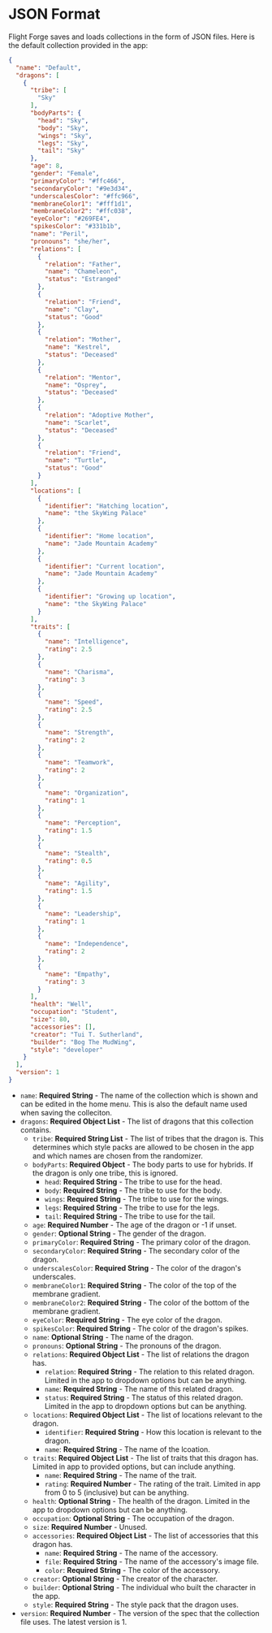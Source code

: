 # JSON Format

Flight Forge saves and loads collections in the form of JSON files. Here is the default collection provided in the app:

```json
{
  "name": "Default",
  "dragons": [
    {
      "tribe": [
        "Sky"
      ],
      "bodyParts": {
        "head": "Sky",
        "body": "Sky",
        "wings": "Sky",
        "legs": "Sky",
        "tail": "Sky"
      },
      "age": 8,
      "gender": "Female",
      "primaryColor": "#ffc466",
      "secondaryColor": "#9e3d34",
      "underscalesColor": "#ffc966",
      "membraneColor1": "#fff1d1",
      "membraneColor2": "#ffc038",
      "eyeColor": "#269FE4",
      "spikesColor": "#331b1b",
      "name": "Peril",
      "pronouns": "she/her",
      "relations": [
        {
          "relation": "Father",
          "name": "Chameleon",
          "status": "Estranged"
        },
        {
          "relation": "Friend",
          "name": "Clay",
          "status": "Good"
        },
        {
          "relation": "Mother",
          "name": "Kestrel",
          "status": "Deceased"
        },
        {
          "relation": "Mentor",
          "name": "Osprey",
          "status": "Deceased"
        },
        {
          "relation": "Adoptive Mother",
          "name": "Scarlet",
          "status": "Deceased"
        },
        {
          "relation": "Friend",
          "name": "Turtle",
          "status": "Good"
        }
      ],
      "locations": [
        {
          "identifier": "Hatching location",
          "name": "the SkyWing Palace"
        },
        {
          "identifier": "Home location",
          "name": "Jade Mountain Academy"
        },
        {
          "identifier": "Current location",
          "name": "Jade Mountain Academy"
        },
        {
          "identifier": "Growing up location",
          "name": "the SkyWing Palace"
        }
      ],
      "traits": [
        {
          "name": "Intelligence",
          "rating": 2.5
        },
        {
          "name": "Charisma",
          "rating": 3
        },
        {
          "name": "Speed",
          "rating": 2.5
        },
        {
          "name": "Strength",
          "rating": 2
        },
        {
          "name": "Teamwork",
          "rating": 2
        },
        {
          "name": "Organization",
          "rating": 1
        },
        {
          "name": "Perception",
          "rating": 1.5
        },
        {
          "name": "Stealth",
          "rating": 0.5
        },
        {
          "name": "Agility",
          "rating": 1.5
        },
        {
          "name": "Leadership",
          "rating": 1
        },
        {
          "name": "Independence",
          "rating": 2
        },
        {
          "name": "Empathy",
          "rating": 3
        }
      ],
      "health": "Well",
      "occupation": "Student",
      "size": 80,
      "accessories": [],
      "creator": "Tui T. Sutherland",
      "builder": "Bog The MudWing",
      "style": "developer"
    }
  ],
  "version": 1
}
```

* `name`: **Required String** - The name of the collection which is shown and can be edited in the home menu. This is also the default name used when saving the colleciton.
* `dragons`: **Required Object List** - The list of dragons that this collection contains.
  * `tribe`: **Required String List** - The list of tribes that the dragon is. This determines which style packs are allowed to be chosen in the app and which names are chosen from the randomizer.
  * `bodyParts`: **Required Object** - The body parts to use for hybrids. If the dragon is only one tribe, this is ignored.
    * `head`: **Required String** - The tribe to use for the head.
    * `body`: **Required String** - The tribe to use for the body.
    * `wings`: **Required String** - The tribe to use for the wings.
    * `legs`: **Required String** - The tribe to use for the legs.
    * `tail`: **Required String** - The tribe to use for the tail.
  * `age`: **Required Number** - The age of the dragon or -1 if unset.
  * `gender`: **Optional String** - The gender of the dragon.
  * `primaryColor`: **Required String** - The primary color of the dragon.
  * `secondaryColor`: **Required String** - The secondary color of the dragon.
  * `underscalesColor`: **Required String** - The color of the dragon's underscales.
  * `membraneColor1`: **Required String** - The color of the top of the membrane gradient.
  * `membraneColor2`: **Required String** - The color of the bottom of the membrane gradient.
  * `eyeColor`: **Required String** - The eye color of the dragon.
  * `spikesColor`: **Required String** - The color of the dragon's spikes.
  * `name`: **Optional String** - The name of the dragon.
  * `pronouns`: **Optional String** - The pronouns of the dragon.
  * `relations`: **Required Object List** - The list of relations the dragon has.
    * `relation`: **Required String** - The relation to this related dragon. Limited in the app to dropdown options but can be anything.
    * `name`: **Required String** - The name of this related dragon.
    * `status`: **Required String** - The status of this related dragon. Limited in the app to dropdown options but can be anything.
  * `locations`: **Required Object List** - The list of locations relevant to the dragon.
    * `identifier`: **Required String** - How this location is relevant to the dragon.
    * `name`: **Required String** - The name of the lcoation.
  * `traits`: **Required Object List** - The list of traits that this dragon has. Limited in app to provided options, but can include anything.
    * `name`: **Required String** - The name of the trait.
    * `rating`: **Required Number** - The rating of the trait. Limited in app from 0 to 5 (inclusive) but can be anything.
  * `health`: **Optional String** - The health of the dragon. Limited in the app to dropdown options but can be anything.
  * `occupation`: **Optional String** - The occupation of the dragon.
  * `size`: **Required Number** - Unused.
  * `accessories`: **Required Object List** - The list of accessories that this dragon has.
    * `name`: **Required String** - The name of the accessory.
    * `file`: **Required String** - The name of the accessory's image file.
    * `color`: **Required String** - The color of the accessory.
  * `creator`: **Optional String** - The creator of the character.
  * `builder`: **Optional String** - The individual who built the character in the app.
  * `style`: **Required String** - The style pack that the dragon uses.
* `version`: **Required Number** - The version of the spec that the collection file uses. The latest version is 1.